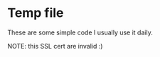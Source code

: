 # Temp file

These are some simple code I usually use it daily.

NOTE: this SSL cert are invalid :)
